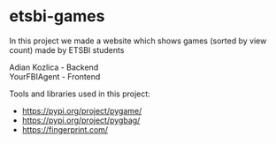 # etsbi-games

In this project we made a website which shows games (sorted by view count) made by ETSBI students

Adian Kozlica - Backend <br>
YourFBIAgent - Frontend

Tools and libraries used in this project:
- https://pypi.org/project/pygame/
- https://pypi.org/project/pygbag/
- https://fingerprint.com/
